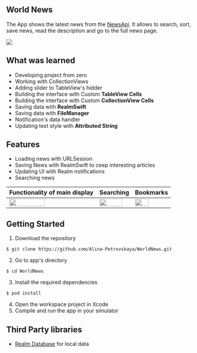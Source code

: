 ## World News
The App shows the latest news from the [NewsApi](https://newsapi.org/). It allows to search, sort, save news, read the description and go to the full news page. 

<img src="https://media1.tenor.com/images/e2ebc839a313b819391ce8771c05ddd9/tenor.gif?itemid=21053502">


## What was learned 
- Developing project from zero
- Working with CollectionViews
- Adding slider to TableView's hidder
- Building the interface with Custom **TableView Cells**
- Building the interface with Custom **CollectionView Cells**
- Saving data with **RealmSwift** 
- Saving data with **FileManager**
- Notification's data handler
- Updating text style with **Attributed String**


## Features
- Loading news with URLSession
- Saving News with RealmSwift to ceep interesting articles
- Updating UI with Realm notifications
- Searching news

| Functionality of main display   | Searching  | Bookmarks |
|:----------|:----------|:----------|
|<img src="https://media1.tenor.com/images/f09289ab62f387493a05a25da3b3ec64/tenor.gif?itemid=21053453" width="auto" height="65%">| <img src="https://media.tenor.com/images/620a9e0b94958c45dd511a2648d3ae3c/tenor.gif" width="auto" height="88%"> |<img src="https://media1.tenor.com/images/c088bcad78e35f5705fba37af246965a/tenor.gif?itemid=21053642"  width="auto" height="65%">|


## Getting Started
1. Download the repository

`$ git clone https://github.com/Alina-Petrovskaya/WorldNews.git`

2. Go to app's directory

`$ cd WorldNews`

3. Install the required dependencies

`$ pod install`

4. Open the workspace project in Xcode
5. Compile and run the app in your simulator

## Third Party libraries
- [Realm Database](https://docs.mongodb.com/realm-legacy/docs/swift/latest/) for local data
